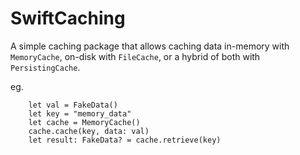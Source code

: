 # SwiftCaching

A simple caching package that allows caching data in-memory with `MemoryCache`, on-disk with `FileCache`, or a hybrid of both with `PersistingCache`.


eg.

```
    let val = FakeData()
    let key = "memory_data"
    let cache = MemoryCache()
    cache.cache(key, data: val)
    let result: FakeData? = cache.retrieve(key)
```
